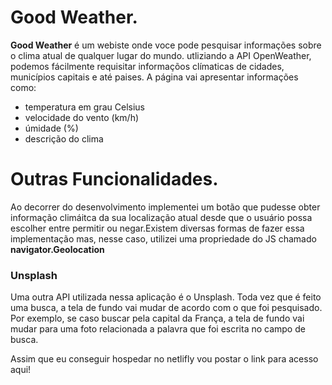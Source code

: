 # Good Weather.

<strong>Good Weather</strong> é um webiste onde voce pode pesquisar informações sobre o clima atual de qualquer lugar do mundo.
utliziando a API OpenWeather, podemos fácilmente requisitar informaçõos clímaticas de cidades, municípios capitais e até paises. A página vai apresentar informações como:

 * temperatura em grau Celsius
 * velocidade do vento (km/h)
 * úmidade (%)
 * descrição do clima
 

# Outras Funcionalidades.

Ao decorrer do desenvolvimento implementei um botão que pudesse obter informação climáitca da sua localização atual desde que o usuário possa escolher entre permitir ou negar.Existem diversas formas de fazer essa implementação mas, nesse caso, utilizei uma propriedade do JS chamado <strong>navigator.Geolocation</strong> 

<h3>Unsplash</h3>
Uma outra API utilizada nessa aplicação é o Unsplash. Toda vez que é feito uma busca, a tela de fundo vai mudar de acordo com o que foi pesquisado. Por exemplo, se caso buscar pela capital da França, a tela de fundo vai mudar para uma foto relacionada a palavra que foi escrita no campo de busca.


Assim que eu conseguir hospedar no netlifly vou postar o link para acesso aqui!
